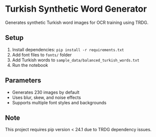 # Turkish Synthetic Word Generator

Generates synthetic Turkish word images for OCR training using TRDG.

## Setup
1. Install dependencies: `pip install -r requirements.txt`
2. Add font files to `fonts/` folder
3. Add Turkish words to `sample_data/balanced_turkish_words.txt`
4. Run the notebook

## Parameters
- Generates 230 images by default
- Uses blur, skew, and noise effects
- Supports multiple font styles and backgrounds
## Note
This project requires pip version < 24.1 due to TRDG dependency issues.
